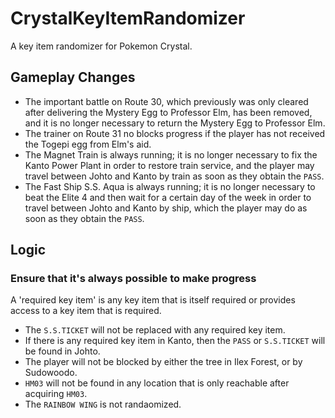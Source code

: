 # CrystalKeyItemRandomizer

A key item randomizer for Pokemon Crystal.

## Gameplay Changes

- The important battle on Route 30, which previously was only cleared
  after delivering the Mystery Egg to Professor Elm, has been removed,
  and it is no longer necessary to return the Mystery Egg to Professor
  Elm.
- The trainer on Route 31 no blocks progress if the player has not
  received the Togepi egg from Elm's aid.
- The Magnet Train is always running; it is no longer necessary to fix
  the Kanto Power Plant in order to restore train service, and the
  player may travel between Johto and Kanto by train as soon as they
  obtain the `PASS`.
- The Fast Ship S.S. Aqua is always running; it is no longer necessary
  to beat the Elite 4 and then wait for a certain day of the week in
  order to travel between Johto and Kanto by ship, which the player
  may do as soon as they obtain the `PASS`.

## Logic

### Ensure that it's always possible to make progress

A 'required key item' is any key item that is itself required or
provides access to a key item that is required.

- The `S.S.TICKET` will not be replaced with any required key item.
- If there is any required key item in Kanto, then the `PASS` or
  `S.S.TICKET` will be found in Johto.
- The player will not be blocked by either the tree in Ilex Forest, or
  by Sudowoodo.
- `HM03` will not be found in any location that is only reachable
  after acquiring `HM03`.
- The `RAINBOW WING` is not randaomized.
